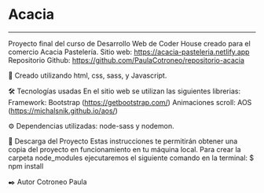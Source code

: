 # Acacia
***
Proyecto final del curso de Desarrollo Web de Coder House creado para el comercio Acacia Pastelería.
Sitio web: https://acacia-pasteleria.netlify.app
Repositorio Github: https://github.com/PaulaCotroneo/repositorio-acacia

🚀 Creado utilizando html, css, sass, y Javascript.

🛠️ Tecnologías usadas
En el sitio web se utilizan las siguientes librerias:
Framework: Bootstrap (https://getbootstrap.com/)
Animaciones scroll: AOS (https://michalsnik.github.io/aos/)

⚙️ Dependencias utilizadas: node-sass y nodemon.

🔧 Descarga del Proyecto
Estas instrucciones te permitirán obtener una copia del proyecto en funcionamiento en tu máquina local.
Para crear la carpeta node_modules ejecutaremos el siguiente comando en la terminal:
$ npm install

✒️ Autor
Cotroneo Paula